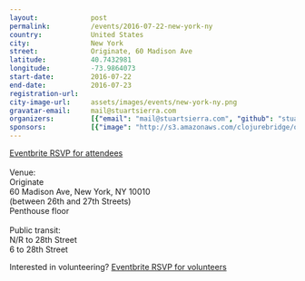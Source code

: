 ```yaml
---
layout:             post
permalink:          /events/2016-07-22-new-york-ny
country:            United States
city:               New York
street:             Originate, 60 Madison Ave
latitude:           40.7432981
longitude:          -73.9864073
start-date:         2016-07-22
end-date:           2016-07-23
registration-url:
city-image-url:     assets/images/events/new-york-ny.png
gravatar-email:     mail@stuartsierra.com
organizers:         [{"email": "mail@stuartsierra.com", "github": "stuartsierra", "name": "Stuart Sierra", "twitter": "stuartsierra"}]
sponsors:           [{"image": "http://s3.amazonaws.com/clojurebridge/original/114/4474c10a-4486-11e6-9858-c9949d31736c.png?1468005180", "name": "Lambda Island", "url": "https://lambdaisland.com/"}, {"image": "http://s3.amazonaws.com/clojurebridge/original/113/c464052c-3d1c-11e6-9781-86caf778660a.png?1467126159", "name": "Originate", "url": "http://www.originate.com/"}, {"image": "http://s3.amazonaws.com/clojurebridge/original/112/be6d5cb8-3d1c-11e6-9063-dac1894cb4b1.png?1467126105", "name": "Pivotal", "url": "https://pivotal.io/"}, {"image": "http://s3.amazonaws.com/clojurebridge/original/116/229075d8-468a-11e6-91c0-1851e2813826.png?1468170583", "name": "PurelyFunctional.tv", "url": "https://purelyfunctional.tv/"}, {"image": "http://s3.amazonaws.com/clojurebridge/original/115/1b85277a-45cc-11e6-8c54-d89134e0db8b.jpg?1468089832", "name": "Shareablee", "url": "https://www.shareablee.com/"}]
---
```


[Eventbrite RSVP for attendees](https://www.eventbrite.com/e/clojurebridge-nyc-july-2016-tickets-26235373709)<br/>
<br/>
Venue:<br/>
Originate<br/>
60 Madison Ave, New York, NY 10010<br/>
(between 26th and 27th Streets)<br/>
Penthouse floor<br/>
<br/>
Public transit:<br/>
N/R to 28th Street<br/>
6 to 28th Street<br/>

Interested in volunteering? [ Eventbrite RSVP for volunteers](https://www.eventbrite.com/e/clojurebridge-nyc-july-2016-volunteer-tickets-26258877008)
